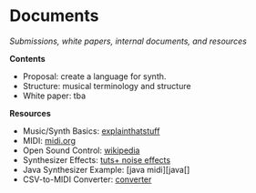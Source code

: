 Documents
=========
*Submissions, white papers, internal documents, and resources*


**Contents**

- Proposal: create a language for synth. 
- Structure: musical terminology and structure
- White paper: tba


**Resources**
 
- Music/Synth Basics: [explainthatstuff][basics]
- MIDI: [midi.org][midi]
- Open Sound Control: [wikipedia][osc]
- Synthesizer Effects: [tuts+ noise effects][effects]
- Java Synthesizer Example: [java midi][java[]
- CSV-to-MIDI Converter: [converter][csv]



<!-- footnotes -->
[basics]: http://www.explainthatstuff.com/synthesizers.html
[midi]: http://www.midi.org/aboutmidi/tut_midimusicsynth.php
[osc]: http://en.wikipedia.org/wiki/Open_Sound_Control
[effects]: http://audio.tutsplus.com/tutorials/production/essential-synthesis-part-1-synth-noise-effects/
[java]: http://xantorohara.blogspot.com/2008/01/simple-java-midi-synthesizer-sample.html
[csv]: http://www.penguinpeepshow.com/programs/csv-to-midi-converter/
